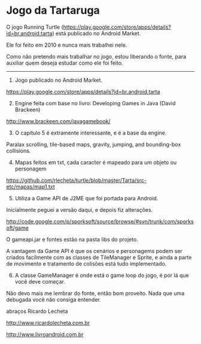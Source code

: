 Jogo da Tartaruga
======

O jogo Running Turtle (https://play.google.com/store/apps/details?id=br.android.tarta) está publicado no Android Market.

Ele foi feito em 2010 e nunca mais trabalhei nele.

Como não pretendo mais trabalhar no jogo, estou liberando o fonte, para auxiliar quem deseja estudar como ele foi feito.

----------------------------------

1) Jogo publicado no Android Market.

https://play.google.com/store/apps/details?id=br.android.tarta

2) Engine feita com base no livro: Developing Games in Java (David Brackeen)

http://www.brackeen.com/javagamebook/

3) O capítulo 5 é extramente interessante, e é a base da engine.

Paralax scrolling, tile-based maps, gravity, jumping, and bounding-box collisions.

4) Mapas feitos em txt, cada caracter é mapeado para um objeto ou personagem

https://github.com/rlecheta/turtle/blob/master/Tarta/src-etc/mapas/map1.txt

5) Utiliza a Game API de J2ME que foi portada para Android.

Inicialmente peguei a versão daqui, e depois fiz alterações.

http://code.google.com/p/sporksoft/source/browse/#svn/trunk/com/sporksoft/game

O gameapi.jar e fontes estão na pasta libs do projeto.

A vantagem da Game API é que os cenários e personagems podem ser criados facilmente com as classes de TileManager e Sprite, 
e ainda a parte de movimento e tratamento de colisões está tudo implementado.

6) A classe GameManager é onde está o game loop do jogo, é por lá que você deve começar.

Não devo mais me lembrar do fonte, então bom proveito. Nada que uma debugada você não consiga entender.

abraços
Ricardo Lecheta

http://www.ricardolecheta.com.br

http://www.livroandroid.com.br
